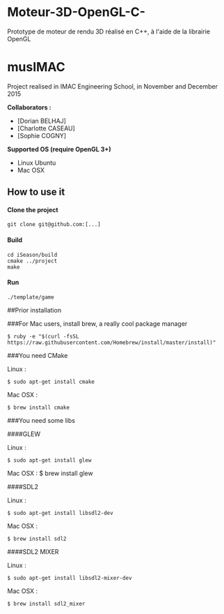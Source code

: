# Moteur-3D-OpenGL-C-
Prototype de moteur de rendu 3D réalisé en C++, à l'aide de la librairie OpenGL

# musIMAC

Project realised in IMAC Engineering School, in November and December 2015

**Collaborators :**

- [Dorian BELHAJ]
- [Charlotte CASEAU]
- [Sophie COGNY]

**Supported OS (require OpenGL 3+)**

- Linux Ubuntu
- Mac OSX


## How to use it

#### Clone the project

	git clone git@github.com:[...]
	
#### Build

	cd iSeason/build
	cmake ../project
	make
	
#### Run

	./template/game

##Prior installation

###For Mac users, install brew, a really cool package manager

    $ ruby -e "$(curl -fsSL https://raw.githubusercontent.com/Homebrew/install/master/install)"

###You need CMake

Linux :

    $ sudo apt-get install cmake

Mac OSX :

    $ brew install cmake
    

###You need some libs

####GLEW

Linux :

    $ sudo apt-get install glew

Mac OSX :
    $ brew install glew

####SDL2

Linux :

    $ sudo apt-get install libsdl2-dev

Mac OSX :

    $ brew install sdl2

####SDL2 MIXER

Linux :

    $ sudo apt-get install libsdl2-mixer-dev

Mac OSX :

    $ brew install sdl2_mixer
